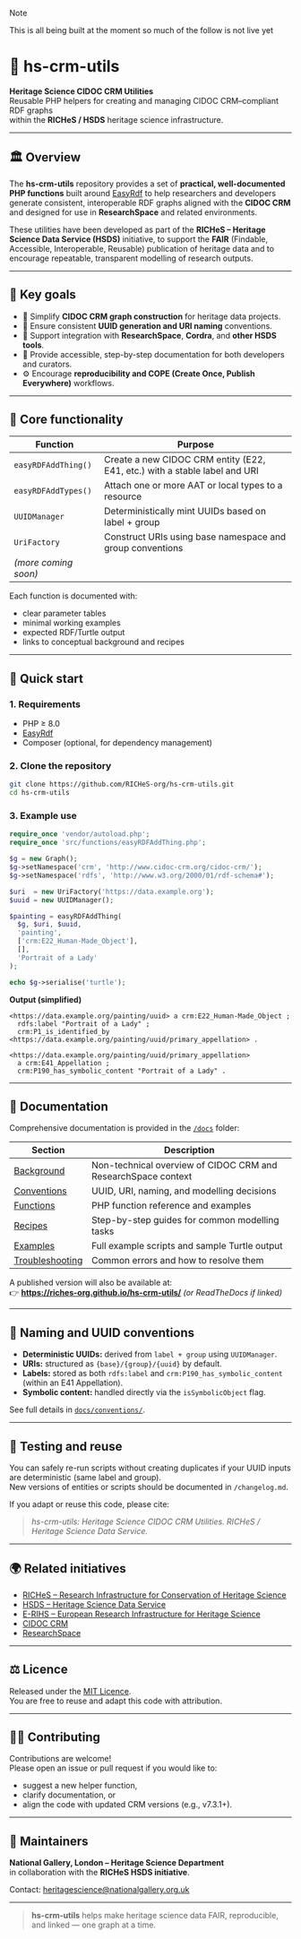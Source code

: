 > [!NOTE]
> This is all being built at the moment so much of the follow is not live yet

# 🧩 hs-crm-utils

**Heritage Science CIDOC CRM Utilities**  
Reusable PHP helpers for creating and managing CIDOC CRM–compliant RDF graphs  
within the **RICHeS / HSDS** heritage science infrastructure.

---

## 🏛️ Overview

The **hs-crm-utils** repository provides a set of **practical, well-documented PHP functions** built around [EasyRdf](https://www.easyrdf.org/) to help researchers and developers generate consistent, interoperable RDF graphs aligned with the **CIDOC CRM** and designed for use in **ResearchSpace** and related environments.

These utilities have been developed as part of the **RICHeS – Heritage Science Data Service (HSDS)** initiative, to support the **FAIR** (Findable, Accessible, Interoperable, Reusable) publication of heritage data and to encourage repeatable, transparent modelling of research outputs.

---

## 🎯 Key goals

- 🧱 Simplify **CIDOC CRM graph construction** for heritage data projects.  
- 🪪 Ensure consistent **UUID generation and URI naming** conventions.  
- 🧩 Support integration with **ResearchSpace**, **Cordra**, and **other HSDS tools**.  
- 📖 Provide accessible, step-by-step documentation for both developers and curators.  
- ⚙️ Encourage **reproducibility and COPE (Create Once, Publish Everywhere)** workflows.  

---

## 🧰 Core functionality

| Function | Purpose |
|-----------|----------|
| `easyRDFAddThing()` | Create a new CIDOC CRM entity (E22, E41, etc.) with a stable label and URI |
| `easyRDFAddTypes()` | Attach one or more AAT or local types to a resource |
| `UUIDManager` | Deterministically mint UUIDs based on label + group |
| `UriFactory` | Construct URIs using base namespace and group conventions |
| *(more coming soon)* | |

Each function is documented with:
- clear parameter tables  
- minimal working examples  
- expected RDF/Turtle output  
- links to conceptual background and recipes

---

## 🚀 Quick start

### 1. Requirements
- PHP ≥ 8.0  
- [EasyRdf](https://www.easyrdf.org/docs/)  
- Composer (optional, for dependency management)  

### 2. Clone the repository
```bash
git clone https://github.com/RICHeS-org/hs-crm-utils.git
cd hs-crm-utils
```

### 3. Example use
```php
require_once 'vendor/autoload.php';
require_once 'src/functions/easyRDFAddThing.php';

$g = new Graph();
$g->setNamespace('crm', 'http://www.cidoc-crm.org/cidoc-crm/');
$g->setNamespace('rdfs', 'http://www.w3.org/2000/01/rdf-schema#');

$uri  = new UriFactory('https://data.example.org');
$uuid = new UUIDManager();

$painting = easyRDFAddThing(
  $g, $uri, $uuid,
  'painting',
  ['crm:E22_Human-Made_Object'],
  [],
  'Portrait of a Lady'
);

echo $g->serialise('turtle');
```

**Output (simplified)**

```turtle
<https://data.example.org/painting/uuid> a crm:E22_Human-Made_Object ;
  rdfs:label "Portrait of a Lady" ;
  crm:P1_is_identified_by <https://data.example.org/painting/uuid/primary_appellation> .

<https://data.example.org/painting/uuid/primary_appellation>
  a crm:E41_Appellation ;
  crm:P190_has_symbolic_content "Portrait of a Lady" .
```

---

## 📘 Documentation

Comprehensive documentation is provided in the [`/docs`](docs/) folder:

| Section | Description |
|----------|-------------|
| [Background](docs/background/) | Non-technical overview of CIDOC CRM and ResearchSpace context |
| [Conventions](docs/conventions/) | UUID, URI, naming, and modelling decisions |
| [Functions](docs/functions/) | PHP function reference and examples |
| [Recipes](docs/recipes/) | Step-by-step guides for common modelling tasks |
| [Examples](docs/examples/) | Full example scripts and sample Turtle output |
| [Troubleshooting](docs/troubleshooting.md) | Common errors and how to resolve them |

A published version will also be available at:  
👉 **https://riches-org.github.io/hs-crm-utils/** *(or ReadTheDocs if linked)*

---

## 🧭 Naming and UUID conventions

- **Deterministic UUIDs:** derived from `label + group` using `UUIDManager`.  
- **URIs:** structured as `{base}/{group}/{uuid}` by default.  
- **Labels:** stored as both `rdfs:label` and `crm:P190_has_symbolic_content` (within an E41 Appellation).  
- **Symbolic content:** handled directly via the `isSymbolicObject` flag.  

See full details in [`docs/conventions/`](docs/conventions/).

---

## 🧪 Testing and reuse

You can safely re-run scripts without creating duplicates if your UUID inputs are deterministic (same label and group).  
New versions of entities or scripts should be documented in `/changelog.md`.

If you adapt or reuse this code, please cite:
> *hs-crm-utils: Heritage Science CIDOC CRM Utilities. RICHeS / Heritage Science Data Service.*

---

## 🌍 Related initiatives

- [RICHeS – Research Infrastructure for Conservation of Heritage Science](https://riches-ukri.org)  
- [HSDS – Heritage Science Data Service](https://heritagesciencedata.uk)  
- [E-RIHS – European Research Infrastructure for Heritage Science](https://www.e-rihs.eu)  
- [CIDOC CRM](https://www.cidoc-crm.org)  
- [ResearchSpace](https://www.researchspace.org)  

---

## ⚖️ Licence

Released under the [MIT Licence](LICENSE).  
You are free to reuse and adapt this code with attribution.

---

## 🧑‍💻 Contributing

Contributions are welcome!  
Please open an issue or pull request if you would like to:
- suggest a new helper function,  
- clarify documentation, or  
- align the code with updated CRM versions (e.g., v7.3.1+).

---

## 📅 Maintainers

**National Gallery, London – Heritage Science Department**  
in collaboration with the **RICHeS HSDS initiative**.

Contact: [heritagescience@nationalgallery.org.uk](mailto:heritagescience@nationalgallery.org.uk)

---

> **hs-crm-utils** helps make heritage science data FAIR, reproducible, and linked — one graph at a time.

